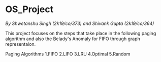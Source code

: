 # OS_Project
*By Shwetanshu Singh (2k19/co/373) and Shivank Gupta (2k19/co/364)*

This project focuses on the steps that take place in the following paging algorithm and also the Belady's Anomaly for FIFO through graph representaion.

Paging Algorithms
1.FIFO
2.LIFO
3.LRU
4.Optimal
5.Random
